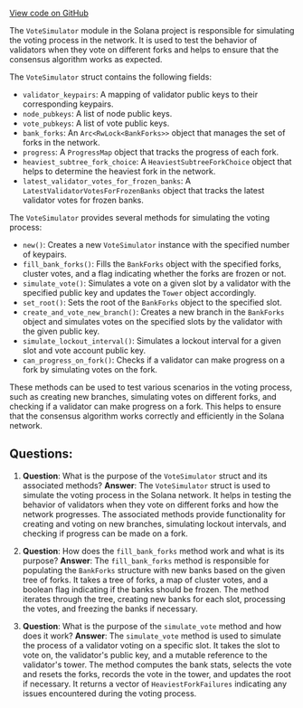 
[View code on GitHub](https://github.com/solana-labs/solana/blob/master/core/src/vote_simulator.rs)

The `VoteSimulator` module in the Solana project is responsible for simulating the voting process in the network. It is used to test the behavior of validators when they vote on different forks and helps to ensure that the consensus algorithm works as expected.

The `VoteSimulator` struct contains the following fields:

- `validator_keypairs`: A mapping of validator public keys to their corresponding keypairs.
- `node_pubkeys`: A list of node public keys.
- `vote_pubkeys`: A list of vote public keys.
- `bank_forks`: An `Arc<RwLock<BankForks>>` object that manages the set of forks in the network.
- `progress`: A `ProgressMap` object that tracks the progress of each fork.
- `heaviest_subtree_fork_choice`: A `HeaviestSubtreeForkChoice` object that helps to determine the heaviest fork in the network.
- `latest_validator_votes_for_frozen_banks`: A `LatestValidatorVotesForFrozenBanks` object that tracks the latest validator votes for frozen banks.

The `VoteSimulator` provides several methods for simulating the voting process:

- `new()`: Creates a new `VoteSimulator` instance with the specified number of keypairs.
- `fill_bank_forks()`: Fills the `BankForks` object with the specified forks, cluster votes, and a flag indicating whether the forks are frozen or not.
- `simulate_vote()`: Simulates a vote on a given slot by a validator with the specified public key and updates the `Tower` object accordingly.
- `set_root()`: Sets the root of the `BankForks` object to the specified slot.
- `create_and_vote_new_branch()`: Creates a new branch in the `BankForks` object and simulates votes on the specified slots by the validator with the given public key.
- `simulate_lockout_interval()`: Simulates a lockout interval for a given slot and vote account public key.
- `can_progress_on_fork()`: Checks if a validator can make progress on a fork by simulating votes on the fork.

These methods can be used to test various scenarios in the voting process, such as creating new branches, simulating votes on different forks, and checking if a validator can make progress on a fork. This helps to ensure that the consensus algorithm works correctly and efficiently in the Solana network.
## Questions: 
 1. **Question**: What is the purpose of the `VoteSimulator` struct and its associated methods?
   **Answer**: The `VoteSimulator` struct is used to simulate the voting process in the Solana network. It helps in testing the behavior of validators when they vote on different forks and how the network progresses. The associated methods provide functionality for creating and voting on new branches, simulating lockout intervals, and checking if progress can be made on a fork.

2. **Question**: How does the `fill_bank_forks` method work and what is its purpose?
   **Answer**: The `fill_bank_forks` method is responsible for populating the `BankForks` structure with new banks based on the given tree of forks. It takes a tree of forks, a map of cluster votes, and a boolean flag indicating if the banks should be frozen. The method iterates through the tree, creating new banks for each slot, processing the votes, and freezing the banks if necessary.

3. **Question**: What is the purpose of the `simulate_vote` method and how does it work?
   **Answer**: The `simulate_vote` method is used to simulate the process of a validator voting on a specific slot. It takes the slot to vote on, the validator's public key, and a mutable reference to the validator's tower. The method computes the bank stats, selects the vote and resets the forks, records the vote in the tower, and updates the root if necessary. It returns a vector of `HeaviestForkFailures` indicating any issues encountered during the voting process.